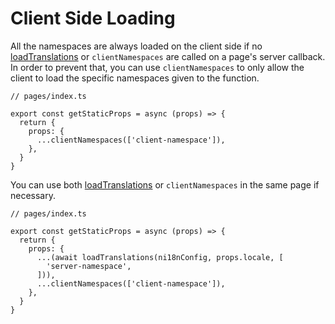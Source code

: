 # Client Side Loading

All the namespaces are always loaded on the client side if no [loadTranslations](./server-side-loading.md) or `clientNamespaces` are called on a page's server callback. In order to prevent that, you can use `clientNamespaces` to only allow the client to load the specific namespaces given to the function.

```tsx
// pages/index.ts

export const getStaticProps = async (props) => {
  return {
    props: {
      ...clientNamespaces(['client-namespace']),
    },
  }
}
```

You can use both [loadTranslations](./server-side-loading.md) or `clientNamespaces` in the same page if necessary.

```tsx
// pages/index.ts

export const getStaticProps = async (props) => {
  return {
    props: {
      ...(await loadTranslations(ni18nConfig, props.locale, [
        'server-namespace',
      ])),
      ...clientNamespaces(['client-namespace']),
    },
  }
}
```
